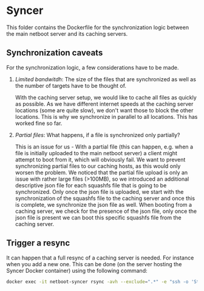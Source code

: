 # Syncer

This folder contains the Dockerfile for the synchronization logic between the main netboot server and its caching servers.

## Synchronization caveats

For the synchronization logic, a few considerations have to be made.

1. *Limited bandwitdh*: The size of the files that are synchronized as well as the number of targets have to be thought of.

    With the caching server setup, we would like to cache all files as quickly as possible. As we have different internet speeds at the caching server locations (some are quite slow), we don't want those to block the other locations. This is why we synchronize in parallel to all locations. This has worked fine so far.
2. *Partial files*: What happens, if a file is synchronized only partially?

    This is an issue for us - With a partial file (this can happen, e.g. when a file is initially uploaded to the main netboot server) a client might attempt to boot from it, which will obviously fail. We want to prevent synchronizing partial files to our caching hosts, as this would only worsen the problem. We noticed that the partial file upload is only an issue with rather large files (>100MB), so we introduced an additional descriptive json file for each squashfs file that is going to be synchronized. Only once the json file is uploaded, we start with the synchronization of the squashfs file to the caching server and once this is complete, we synchronize the json file as well. When booting from a caching server, we check for the presence of the json file, only once the json file is present we can boot this specific squashfs file from the caching server.

## Trigger a resync

It can happen that a full resync of a caching server is needed. For instance when you add a new one. This can be done (on the server hosting the Syncer Docker container) using the following command:
```bash
docker exec -it netboot-syncer rsync -avh --exclude=".*" -e "ssh -o 'StrictHostKeyChecking=no' -i /ssh/caching-server.pem" /syncing/ "$cachingServerUsername@<caching-server-IP-here>:$cachingServerAssetsDirectory/"
```
